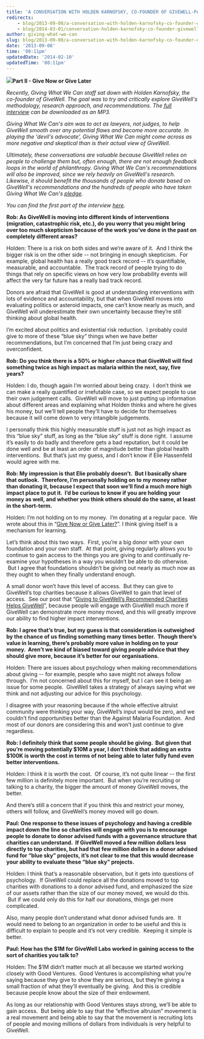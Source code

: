 ```yaml
---
title: 'A CONVERSATION WITH HOLDEN KARNOFSKY, CO-FOUNDER OF GIVEWELL-PART II'
redirects:
    - blog/2013-09-08/a-conversation-with-holden-karnofsky-co-founder-of-givewell-part-ii
    - blog/2014-03-01/conversation-holden-karnofsky-co-founder-givewell-part-ii
author: giving-what-we-can
slug: blog/2013-09-08/a-conversation-with-holden-karnofsky-co-founder-of-givewell-part-ii
date: '2013-09-08'
time: '08:11pm'
updatedDate: '2014-02-10'
updatedTime: '08:11pm'
---
```

![](/images/uploads/blue_sky.jpg)**Part II - Give Now or Give Later**

_Recently, Giving What We Can staff sat down with Holden Karnofsky, the co-founder of GiveWell. The goal was to try and critically explore GiveWell's methodology, research approach, and recommendations. The [full interview](https://docs.google.com/file/d/0B8_48dde-9C3YndMYzlQY2VOeXM/edit?usp=sharing) can be downloaded as an MP3._

_Giving What We Can's aim was to act as lawyers, not judges, to help GiveWell smooth over any potential flaws and become more accurate. In playing the 'devil's advocate', Giving What We Can might come across as more negative and skeptical than is their actual view of GiveWell._

_Ultimately, these conversations are valuable because GiveWell relies on people to challenge them but, often enough, there are not enough feedback loops in the world of philanthropy. Giving What We Can's recommendations will also be improved, since we rely heavily on GiveWell's research. Likewise, it should benefit the thousands of people who donate based on GiveWell's recommendations and the hundreds of people who have taken Giving What We Can's [pledge](http://www.givingwhatwecan.org/about-us/the-pledge)._

_You can find the first part of the interview [here](http://www.givingwhatwecan.org/blog/2013-08-22/a-conversation-with-holden-karnofsky-co-founder-of-givewell-part-i)._

**Rob: As GiveWell is moving into different kinds of interventions (migration, catastrophic risk, etc.), do you worry that you might bring over too much skepticism because of the work you’ve done in the past on completely different areas?**

Holden: There is a risk on both sides and we’re aware of it.  And I think the bigger risk is on the other side -- not bringing in enough skepticism.  For example, global health has a really good track record -- it’s quantifiable, measurable, and accountable.  The track record of people trying to do things that rely on specific views on how very low probability events will affect the very far future has a really bad track record.

Donors are afraid that GiveWell is good at understanding interventions with lots of evidence and accountability, but that when GiveWell moves into evaluating politics or asteroid impacts, one can’t know nearly as much, and GiveWell will underestimate their own uncertainty because they’re still thinking about global health.

I’m excited about politics and existential risk reduction.  I probably could give to more of these “blue sky” things when we have better recommendations, but I’m concerned that I’m just being crazy and overconfident.

**Rob: Do you think there is a 50% or higher chance that GiveWell will find something twice as high impact as malaria within the next, say, five years?**

Holden: I do, though again I’m worried about being crazy.  I don’t think we can make a really quantified or irrefutable case, so we expect people to use their own judgement calls.  GiveWell will move to just putting up information about different areas and explaining what Holden thinks and where he gives his money, but we’ll tell people they’ll have to decide for themselves because it will come down to very intangible judgements.

I personally think this highly measurable stuff is just not as high impact as this “blue sky” stuff, as long as the “blue sky” stuff is done right.  I assume it’s easily to do badly and therefore gets a bad reputation, but it could be done well and be at least an order of magnitude better than global health interventions.  But that’s just my guess, and I don’t know if Elie Hassenfeld would agree with me.

**Rob: My impression is that Elie probably doesn’t.  But I basically share that outlook.  Therefore, I’m personally holding on to my money rather than donating it, because I expect that soon we’ll find a much more high impact place to put it.  I’d be curious to know if you are holding your money as well, and whether you think others should do the same, at least in the short-term.**

Holden: I’m not holding on to my money.  I’m donating at a regular pace.  We wrote about this in “[Give Now or Give Later?](http://blog.givewell.org/2011/12/20/give-now-or-give-later/)”. I think giving itself is a mechanism for learning.

Let’s think about this two ways.  First, you’re a big donor with your own foundation and your own staff.  At that point, giving regularly allows you to continue to gain access to the things you are giving to and continually re-examine your hypotheses in a way you wouldn’t be able to do otherwise.  But I agree that foundations shouldn’t be giving out nearly as much now as they ought to when they finally understand enough.

A small donor won’t have this level of access.  But they can give to GiveWell’s top charities because it allows GiveWell to gain that level of access.  See our post that “[Giving to GiveWell’s Recommended Charities Helps GiveWell](http://blog.givewell.org/2012/11/03/giving-to-givewells-recommended-charities-helps-givewell/)”, because people will engage with GiveWell much more if GiveWell can demonstrate more money moved, and this will greatly improve our ability to find higher impact interventions.

**Rob: I agree that’s true, but my guess is that consideration is outweighed by the chance of us finding something many times better.  Though there’s value in learning, there’s probably more value in holding on to your money.  Aren’t we kind of biased toward giving people advice that they should give more, because it’s better for our organisations.**

Holden: There are issues about psychology when making recommendations about giving -- for example, people who save might not always follow through.  I’m not concerned about this for myself, but I can see it being an issue for some people.  GiveWell takes a strategy of always saying what we think and not adjusting our advice for this psychology.

I disagree with your reasoning because if the whole effective altruist community were thinking your way, GiveWell’s input would be zero, and we couldn’t find opportunities better than the Against Malaria Foundation.  And most of our donors are considering this and won’t just continue to give regardless.

**Rob: I definitely think that some people should be giving.  But given that you’re moving potentially $10M a year, I don’t think that adding an extra $100K is worth the cost in terms of not being able to later fully fund even better interventions.**

Holden: I think it is worth the cost.  Of course, it’s not quite linear -- the first few million is definitely more important.  But when you’re recruiting or talking to a charity, the bigger the amount of money GiveWell moves, the better.

And there’s still a concern that if you think this and restrict your money, others will follow, and GiveWell’s money moved will go down.

**Paul: One response to these issues of psychology and having a credible impact down the line so charities will engage with you is to encourage people to donate to donor advised funds with a governance structure that charities can understand.  If GiveWell moved a few million dollars less directly to top charities, but had that few million dollars in a donor advised fund for “blue sky” projects, it’s not clear to me that this would decrease your ability to evaluate these “blue sky” projects.**

Holden: I think that’s a reasonable observation, but it gets into questions of psychology.  If GiveWell could replace all the donations moved to top charities with donations to a donor advised fund, and emphasized the size of our assets rather than the size of our money moved, we would do this.  But if we could only do this for half our donations, things get more complicated.

Also, many people don’t understand what donor advised funds are.  It would need to belong to an organization in order to be useful and this is difficult to explain to people and it’s not very credible.  Keeping it simple is better.

**Paul: How has the $1M for GiveWell Labs worked in gaining access to the sort of charities you talk to?**

Holden: The $1M didn’t matter much at all because we started working closely with Good Ventures.  Good Ventures is accomplishing what you’re saying because they give to show they are serious, but they’re giving a small fraction of what they’ll eventually be giving.  And this is credible because people know about the size of their endowment.

As long as our relationship with Good Ventures stays strong, we’ll be able to gain access.  But being able to say that the “effective altruism” movement is a real movement and being able to say that the movement is recruiting lots of people and moving millions of dollars from individuals is very helpful to GiveWell.